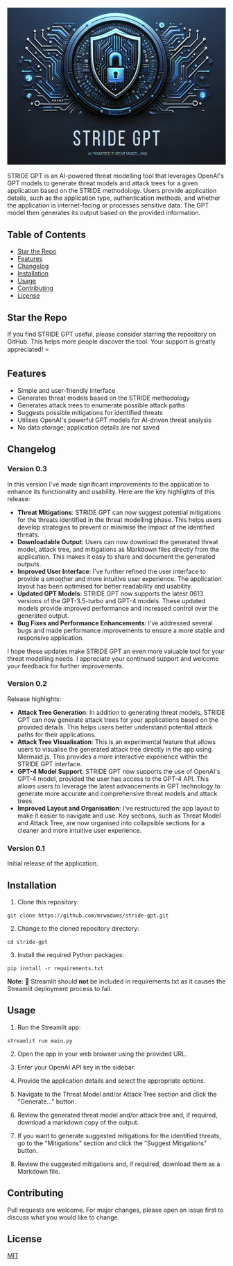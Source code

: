 ![STRIDE GPT Logo](logo.png)

STRIDE GPT is an AI-powered threat modelling tool that leverages OpenAI's GPT models to generate threat models and attack trees for a given application based on the STRIDE methodology. Users provide application details, such as the application type, authentication methods, and whether the application is internet-facing or processes sensitive data. The GPT model then generates its output based on the provided information.

## Table of Contents
- [Star the Repo](#star-the-repo)
- [Features](#features)
- [Changelog](#changelog)
- [Installation](#installation)
- [Usage](#usage)
- [Contributing](#contributing)
- [License](#license)

## Star the Repo

If you find STRIDE GPT useful, please consider starring the repository on GitHub. This helps more people discover the tool. Your support is greatly appreciated! ⭐

## Features
- Simple and user-friendly interface
- Generates threat models based on the STRIDE methodology
- Generates attack trees to enumerate possible attack paths
- Suggests possible mitigations for identified threats
- Utilises OpenAI's powerful GPT models for AI-driven threat analysis
- No data storage; application details are not saved

## Changelog

### Version 0.3

In this version I've made significant improvements to the application to enhance its functionality and usability. Here are the key highlights of this release:

- **Threat Mitigations**: STRIDE GPT can now suggest potential mitigations for the threats identified in the threat modelling phase. This helps users develop strategies to prevent or minimise the impact of the identified threats.
- **Downloadable Output**: Users can now download the generated threat model, attack tree, and mitigations as Markdown files directly from the application. This makes it easy to share and document the generated outputs.
- **Improved User Interface**: I've further refined the user interface to provide a smoother and more intuitive user experience. The application layout has been optimised for better readability and usability.
- **Updated GPT Models**: STRIDE GPT now supports the latest 0613 versions of the GPT-3.5-turbo and GPT-4 models. These updated models provide improved performance and increased control over the generated output.
- **Bug Fixes and Performance Enhancements**: I've addressed several bugs and made performance improvements to ensure a more stable and responsive application.

I hope these updates make STRIDE GPT an even more valuable tool for your threat modelling needs. I appreciate your continued support and welcome your feedback for further improvements.


### Version 0.2

Release highlights:

- **Attack Tree Generation**: In addition to generating threat models, STRIDE GPT can now generate attack trees for your applications based on the provided details. This helps users better understand potential attack paths for their applications.
- **Attack Tree Visualisation**: This is an experimental feature that allows users to visualise the generated attack tree directly in the app using Mermaid.js. This provides a more interactive experience within the STRIDE GPT interface.
- **GPT-4 Model Support**: STRIDE GPT now supports the use of OpenAI's GPT-4 model, provided the user has access to the GPT-4 API. This allows users to leverage the latest advancements in GPT technology to generate more accurate and comprehensive threat models and attack trees.
- **Improved Layout and Organisation**: I've restructured the app layout to make it easier to navigate and use. Key sections, such as Threat Model and Attack Tree, are now organised into collapsible sections for a cleaner and more intuitive user experience.


### Version 0.1

Initial release of the application.

## Installation

1. Clone this repository:

```
git clone https://github.com/mrwadams/stride-gpt.git
```

2. Change to the cloned repository directory:

```
cd stride-gpt
```

3. Install the required Python packages:

```
pip install -r requirements.txt
```

**Note:** 📝 Streamlit should **not** be included in requirements.txt as it causes the Streamlit deployment process to fail.

## Usage

1. Run the Streamlit app:

```
streamlit run main.py
```

2. Open the app in your web browser using the provided URL.

3. Enter your OpenAI API key in the sidebar.

4. Provide the application details and select the appropriate options.

5. Navigate to the Threat Model and/or Attack Tree section and click the "Generate..." button.

6. Review the generated threat model and/or attack tree and, if required, download a markdown copy of the output.

7. If you want to generate suggested mitigations for the identified threats, go to the "Mitigations" section and click the "Suggest Mitigations" button.

8. Review the suggested mitigations and, if required, download them as a Markdown file.

## Contributing

Pull requests are welcome. For major changes, please open an issue first to discuss what you would like to change.

## License

[MIT](https://choosealicense.com/licenses/mit/)
